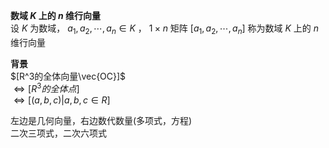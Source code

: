 **数域 $K$ 上的 $n$ 维行向量**  
设 $K$ 为数域， $a_1,a_2,\cdots,a_n\in K$ ， $1\times n$ 矩阵 $[a_1,a_2,\cdots,a_n]$ 称为数域 $K$ 上的 $n$ 维行向量  
  
**背景**  
 $[R^3的全体向量\vec{OC}]$   
 $\Leftrightarrow[R^3的全体点]$   
 $\Leftrightarrow[(a,b,c)|a,b,c\in R]$   
  
左边是几何向量，右边数代数量(多项式，方程)  
二次三项式，二次六项式  

